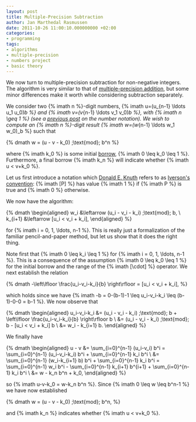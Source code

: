 ```yaml
---
layout: post
title: Multiple-Precision Subtraction
author: Jan Marthedal Rasmussen
date: 2011-10-26 11:00:10.000000000 +02:00
categories:
- programming
tags:
- algorithms
- multiple-precision
- numbers project
- basic theory
---
```

We now turn to multiple-precision subtraction for non-negative integers. The algorithm is very similar to that of [multiple-precision addition](/2011/10/multiple-precision-addition.html), but some minor differences make it worth while considering subtraction separately.

We consider two {% imath n %}-digit numbers, {% imath u=(u_{n-1} \ldots u_1 u_0)_b %} and {% imath v=(v_{n-1} \ldots v_1 v_0)_b %}, with {% imath n \geq 1 %} (see a [previous post](/2011/10/multiple-precision-number-representation.html) on the number notation). We wish to compute an {% imath n %}-digit result {% imath w=(w_{n-1} \ldots w_1 w_0)_b %} such that

{% dmath w = (u - v - k_0) \;\text{mod}\; b^n %}

where {% imath k_0 %} is some initial [borrow](http://mathworld.wolfram.com/Borrow.html), {% imath 0 \leq k_0 \leq 1 %}. Furthermore, a final borrow {% imath k_n %} will indicate whether {% imath u < v+k_0 %}.<span></span>

Let us first introduce a notation which [Donald E. Knuth](http://www-cs-faculty.stanford.edu/~uno/) refers to as [Iverson's convention](http://en.wikipedia.org/wiki/Iverson_bracket): {% imath [P] %} has value {% imath 1 %} if {% imath P %} is true and {% imath 0 %} otherwise.

We now have the algorithm:

{% dmath \begin{aligned} w_i     &\leftarrow (u_i - v_i - k_i) \;\text{mod}\; b, \\ k_{i+1} &\leftarrow [u_i < v_i + k_i], \end{aligned} %}

for {% imath i = 0, 1, \ldots, n-1 %}. This is really just a formalization of the familiar pencil-and-paper method, but let us show that it does the right thing.

Note first that {% imath 0 \leq k_i \leq 1 %} for {% imath i = 0, 1, \ldots, n-1 %}. This is a consequence of the assumption {% imath 0 \leq k_0 \leq 1 %} for the initial borrow and the range of the {% imath [\cdot] %} operator. We next establish the relation

{% dmath -\left\lfloor \frac{u_i-v_i-k_i}{b} \right\rfloor = [u_i < v_i + k_i], %}

which holds since we have {% imath -b = 0-(b-1)-1 \leq u_i-v_i-k_i \leq (b-1)-0-0 = b-1 %}. We now observe that

{% dmath \begin{aligned} u_i-v_i-k_i &= (u_i - v_i - k_i) \;\text{mod}\; b + \left\lfloor \frac{u_i-v_i-k_i}{b} \right\rfloor b \\ &= (u_i - v_i - k_i) \;\text{mod}\; b - [u_i < v_i + k_i] b \\ &= w_i - k_{i+1} b. \end{aligned} %}

We finally have

{% dmath \begin{aligned} u - v &= \sum_{i=0}^{n-1} (u_i-v_i) b^i = \sum_{i=0}^{n-1} (u_i-v_i-k_i) b^i + \sum_{i=0}^{n-1} k_i b^i \\ &= \sum_{i=0}^{n-1} (w_i-k_{i+1} b) b^i + \sum_{i=0}^{n-1} k_i b^i = \sum_{i=0}^{n-1} w_i b^i - \sum_{i=0}^{n-1} k_{i+1} b^{i+1} + \sum_{i=0}^{n-1} k_i b^i \\ &= w - k_n b^n + k_0, \end{aligned} %}

so {% imath u-v-k_0 = w-k_n b^n %}. Since {% imath 0 \leq w \leq b^n-1 %} we have now established

{% dmath w = (u - v - k_0) \;\text{mod}\; b^n, %}

and {% imath k_n %} indicates whether {% imath u < v+k_0 %}.

